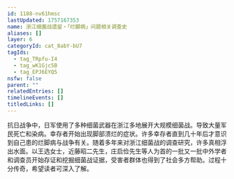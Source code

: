 ```yaml
---
id: 1188-nv61hmsc
lastUpdated: 1757167353
name: 浙江细菌战遗留・「烂脚病」问题相关调查史
aliases: []
layer: 6
categoryId: cat_8abY-bU7
tagIds:
  - tag_TRpfu-I4
  - tag_wK1Gjc5B
  - tag_EPJ6EYQ5
nsfw: false
parent: ""
relatedEntries: []
timelineEvents: []
titledLinks: []
---
```


抗日战争中，日军使用了多种细菌武器在浙江多地展开大规模细菌战。导致大量军民死亡和染病。幸存者开始出现脚部溃烂的症状。许多幸存者直到几十年后才意识到自己患的烂脚病与战争有关。随着多年来对浙江细菌战的调查研究，许多真相浮出水面。以王选女士，近藤昭二先生，庄启俭先生等人为首的一批又一批中外学者和调查员开始存证和挖掘细菌战证据，受害者群体也得到了社会多方帮助。过程十分传奇，希望读者可深入了解。
